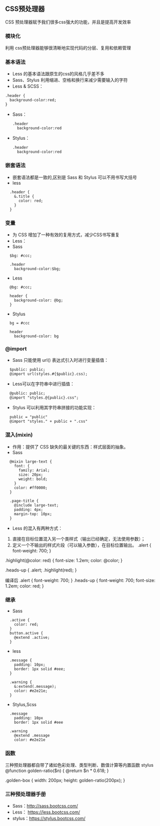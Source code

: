## CSS预处理器

CSS 预处理器赋予我们很多css强大的功能，并且是提高开发效率

### 模块化

利用 css预处理器能够很清晰地实现代码的分层、复用和依赖管理

### 基本语法

 - Less 的基本语法跟原生的css的风格几乎差不多
 - Sass、Stylus 利用缩进、空格和换行来减少需要输入的字符
 - Less & SCSS：
  ```
  .header {
    background-color:red;
  }
  ```
- Sass：
  ```
  .header
    background-color:red
  ```
- Stylus：
  ```
  .header
    background-color:red
  ```

### 嵌套语法

- 嵌套语法都是一致的,区别是 Sass 和 Stylus 可以不用书写大括号
- less
```
  .header {
    &.title {
      color: red;
    }
  }
```

### 变量

- 为 CSS 增加了一种有效的复用方式，减少CSS书写重复
- Less：
- Sass
```
  $bg: #ccc;

  .header 
    background-color:$bg;
```
- Less
```
  @bg: #ccc;

  header {
    background-color: @bg;
  }
```
- Stylus
```
  bg = #ccc

  header
    background-color: bg
```

### @import

- Sass 只能使用 url() 表达式引入时进行变量插值：
```
  $public: public;
  @import url(styles.#{$public}.css);
```
- Less可以在字符串中进行插值：
```
  @public: public;
  @import "styles.@{public}.css";
```
- Stylus 可以利用其字符串拼接的功能实现：
```
  public = "public"
  @import "styles." + public + ".css"
```


### 混入(mixin)

- 作用：提供了 CSS 缺失的最关键的东西：样式层面的抽象。
- Sass
```
  @mixin large-text {
    font: {
      family: Arial;
      size: 20px;
      weight: bold;
    }
    color: #ff0000;
  }

  .page-title {
    @include large-text;
    padding: 4px;
    margin-top: 10px;
  }
```

- Less 的混入有两种方式：
1. 直接在目标位置混入另一个类样式（输出已经确定，无法使用参数）；
2. 定义一个不输出的样式片段（可以输入参数），在目标位置输出。
.alert {
  font-weight: 700;
}

.highlight(@color: red) {
  font-size: 1.2em;
  color: @color;
}

.heads-up {
  .alert;
  .highlight(red);
}

编译后
.alert {
  font-weight: 700;
}
.heads-up {
  font-weight: 700;
  font-size: 1.2em;
  color: red;
}
### 继承

- Sass
```
  .active {
    color: red;
  }
  button.active {
    @extend .active;
  }
```

- less
```
  .message {
    padding: 10px;
    border: 1px solid #eee;
  }

  .warning {
    &:extend(.message);
    color: #e2e21e;
  }
```

- Stylus,Scss
```
  .message
    padding: 10px
    border: 1px solid #eee

  .warning
    @extend .message
    color: #e2e21e
```

### 函数
三种预处理器都自带了诸如色彩处理、类型判断、数值计算等内置函数
stylus
@function golden-ratio($n) {
  @return $n * 0.618;
}

.golden-box {
  width: 200px;
  height: golden-ratio(200px);
}

### 三种预处理器手册
- Sass：http://sass.bootcss.com/
- Less： https://less.bootcss.com/
- stylus：https://stylus.bootcss.com/
